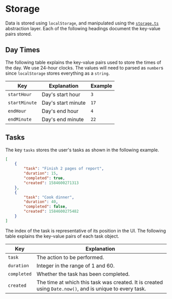 # Storage

Data is stored using `localStorage`, and manipulated using the [`storage.ts`](src/storage.ts) abstraction layer. Each of the following headings document the key-value pairs stored.

## Day Times

The following table explains the key-value pairs used to store the times of the day. We use 24-hour clocks. The values will need to parsed as `number`s since `localStorage` stores everything as a `string`.

|Key|Explanation|Example|
|---|---|---|
|`startHour`|Day's start hour|`3`|
|`startMinute`|Day's start minute|`17`|
|`endHour`|Day's end hour|`4`|
|`endMinute`|Day's end minute|`22`|

## Tasks

The key `tasks` stores the user's tasks as shown in the following example.

```json
[
    {
        "task": "Finish 2 pages of report", 
        "duration": 15,
        "completed": true,
        "created": 1584600271313
    }, 
    {
        "task": "Cook dinner", 
        "duration": 40,
        "completed": false,
        "created": 1584600275482
    }
]
```

The index of the task is representative of its position in the UI. The following table explains the key-value pairs of each task object.

|Key|Explanation|
|---|---|
|`task`|The action to be performed.|
|`duration`|Integer in the range of 1 and 60.|
|`completed`|Whether the task has been completed.|
|`created`|The time at which this task was created. It is created using `Date.now()`, and is unique to every task.|